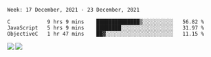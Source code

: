 <!--START_SECTION:waka-->
```text
Week: 17 December, 2021 - 23 December, 2021

C            9 hrs 9 mins    ██████████████▒░░░░░░░░░░   56.82 % 
JavaScript   5 hrs 9 mins    ████████░░░░░░░░░░░░░░░░░   31.97 % 
ObjectiveC   1 hr 47 mins    ██▓░░░░░░░░░░░░░░░░░░░░░░   11.15 % 
```
<!--END_SECTION:waka-->
<a href="https://github.com/anuraghazra/github-readme-stats">
  <img align="left" src="https://github-readme-stats.vercel.app/api?username=Tanesan&count_private=true&show_icons=true" />
<img align="left" src="https://github-readme-stats.vercel.app/api/top-langs/?username=Tanesan" />
</a>
